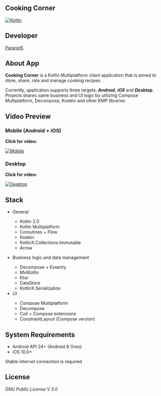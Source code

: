 **Cooking Corner**
--------------------

[![Kotlin](https://img.shields.io/badge/kotlin-2.0.0-blue.svg?logo=kotlin)](http://kotlinlang.org)

## **Developer**

[Paranid5](https://github.com/dinaraparanid)

## **About App**

**Cooking Corner** is a Kotlin Multiplatform client application
that is aimed to store, share, rate and manage cooking recipes.

Currently, application supports three targets: ***Android***, ***iOS*** and ***Desktop***.
Projects shares same business and UI logic by utilizing Compose Multiplatform, Decompose, Kodein
and other KMP libraries

## **Video Preview**

### Mobile (Android + iOS)

**Click for video:**

[![Mobile](https://img.youtube.com/vi/wTG8KO9HMJY/0.jpg)](https://www.youtube.com/watch?v=wTG8KO9HMJY)

### Desktop

**Click for video:**

[![Desktop](https://img.youtube.com/vi/x8-rwyaQRtU/0.jpg)](https://www.youtube.com/watch?v=x8-rwyaQRtU)

## **Stack**

<ul>
    <li>General</li>
    <ul>
        <li>Kotlin 2.0</li>
        <li>Kotlin Multiplatform</li>
        <li>Coroutines + Flow</li>
        <li>Kodein</li>
        <li>KotlinX.Collections.Immutable</li>
        <li>Arrow</li>
    </ul>
    <p></p>
    <li>Business logic and data management</li>
    <ul>
        <li>Decompose + Essenty</li>
        <li>MviKotlin</li>
        <li>Ktor</li>
        <li>DataStore</li>
        <li>KotlinX.Serialization</li>
    </ul>
    <li>UI</li>
    <ul>
        <li>Compose Multiplatform</li>
        <li>Decompose</li>
        <li>Coil + Compose extensions</li>
        <li>ConstraintLayout (Compose version)</li>
    </ul>
</ul>

## **System Requirements**

* Android API 24+ (Android 8 Oreo)
* iOS 10.0+

Stable internet connection is required

## **License**

*GNU Public License V 3.0*
